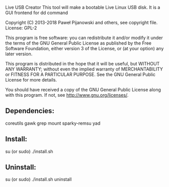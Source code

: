 Live USB Creator
This tool will make a bootable Live Linux USB disk. It is a GUI frontend for dd command

Copyright (C) 2013-2018 Paweł Pijanowski and others, see copyright file.
License: GPL-2

This program is free software: you can redistribute it and/or modify
it under the terms of the GNU General Public License as published by
the Free Software Foundation, either version 3 of the License, or
(at your option) any later version.

This program is distributed in the hope that it will be useful,
but WITHOUT ANY WARRANTY; without even the implied warranty of
MERCHANTABILITY or FITNESS FOR A PARTICULAR PURPOSE.  See the
GNU General Public License for more details.

You should have received a copy of the GNU General Public License
along with this program.  If not, see <http://www.gnu.org/licenses/>.

Dependencies:
-------------
coreutils
gawk
grep
mount
sparky-remsu
yad

Install:
-------------
su (or sudo) 
./install.sh

Uninstall:
-------------
su (or sudo)
./install.sh uninstall
